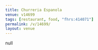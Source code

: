 ```yaml
---
title: Churreria Espanola
venue: v14699
tags: [restaurant, food, "fhrs:414071"]
permalink: /v/14699/
layout: venue
---
```

null